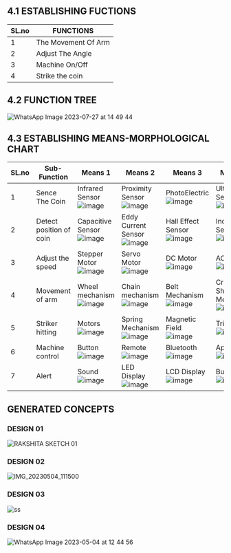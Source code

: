## 4.1 ESTABLISHING FUCTIONS
|SL.no |FUNCTIONS|
|-------|--------|
|1|The Movement Of Arm|
|2|Adjust The Angle|
|3|Machine On/Off|
|4|Strike the coin|

## 4.2 FUNCTION TREE

![WhatsApp Image 2023-07-27 at 14 49 44](https://github.com/N-Division-2022-2023-Even/Repo-07/assets/130683739/6b1ad106-0629-4327-9eae-3139ac12b684)







## 4.3 ESTABLISHING MEANS-MORPHOLOGICAL CHART

|SL.no|Sub-Function|Means 1|Means 2|Means 3|Means 4|
|-----------|----------------|------------|-----------|-----------|-----------|
 |1|Sence The Coin|Infrared Sensor ![image](https://user-images.githubusercontent.com/130956680/235919358-299e5a05-6308-461b-92de-6071368a4a2b.png)|Proximity Sensor![image](https://user-images.githubusercontent.com/130956680/235920173-05e9345e-2762-4c99-98ff-ec6e47f56efd.png)|PhotoElectric ![image](https://user-images.githubusercontent.com/130956680/235920716-35495f25-d081-44ed-ac9f-9294d2208c6a.png)|UltraSonic Sensor ![image](https://user-images.githubusercontent.com/130956680/235921243-639b9245-5489-4a62-83b4-0de6c54a2617.png)|
|2|Detect position of coin|Capacitive Sensor ![image](https://user-images.githubusercontent.com/130956680/235921817-8263f039-6c1a-467f-bd50-b44eda8a9b34.png)|Eddy Current Sensor ![image](https://user-images.githubusercontent.com/130956680/235922229-5a34af46-6579-4c29-8429-8ed81a56994f.png)|Hall Effect Sensor ![image](https://user-images.githubusercontent.com/130956680/235922825-dbf6ec8c-a590-40bd-b411-5cd4b7f46ab9.png)|Inductive Sensor ![image](https://user-images.githubusercontent.com/130956680/235923258-2e8483c4-c793-49b6-84c9-07261ccb9bdd.png)|
|3|Adjust the speed|Stepper Motor ![image](https://user-images.githubusercontent.com/130956680/235923475-187cded8-6e39-4cda-8051-292ae211ef4b.png)|Servo Motor ![image](https://user-images.githubusercontent.com/130956680/235923660-2bda514b-1508-4377-98ac-b9ae70a13296.png)|DC Motor ![image](https://user-images.githubusercontent.com/130956680/235923909-45b9bc54-b9f3-418b-bb3c-2efb0f33d39f.png)|AC Motor ![image](https://user-images.githubusercontent.com/130956680/235925117-041b4925-502e-4cbc-80d4-b797882adf0d.png)|
|4|Movement of arm|Wheel mechanism ![image](https://user-images.githubusercontent.com/130956680/235925483-900499ed-ea8a-42a3-b58d-f6de444b922a.png)|Chain mechanism ![image](https://user-images.githubusercontent.com/130956680/235925650-e0aaf884-2530-456a-8f0f-42cccb4a7d57.png)|Belt Mechanism ![image](https://user-images.githubusercontent.com/130956680/235925921-712cd6ff-6bfd-4858-b478-c77ba5bec30f.png)|Crank Shaft Mechanism ![image](https://user-images.githubusercontent.com/130956680/235926138-5bca2fc4-21db-402f-b1ae-65b3f820851e.png)|
|5|Striker hitting|Motors ![image](https://user-images.githubusercontent.com/130956680/235926458-8d0e803b-4a59-4c8a-bf1a-402b3d918983.png)|Spring Mechanism ![image](https://user-images.githubusercontent.com/130956680/235926819-1585b68a-5bbb-495b-8d27-3e525758fec3.png)|Magnetic Field ![image](https://user-images.githubusercontent.com/130956680/235927471-e18e97d7-22b8-48ec-a0a7-7d65f15981cc.png)|Trigger ![image](https://user-images.githubusercontent.com/130956680/235927779-d97a2678-9677-4289-a563-5ada32c0405f.png)|
|6|Machine control|Button ![image](https://user-images.githubusercontent.com/130956680/235928080-7ad885ab-2492-4280-88f1-4cb42953e433.png)|Remote ![image](https://user-images.githubusercontent.com/130956680/235928429-de846051-fa11-4e44-86c2-288773424034.png)|Bluetooth ![image](https://user-images.githubusercontent.com/130956680/235928848-1e1d8d01-7a3c-4e79-af40-05408855413c.png)|App ![image](https://user-images.githubusercontent.com/130956680/235928622-fbbcf906-eb9f-4223-a58b-cd8eec4bcea8.png)|
|7|Alert|Sound ![image](https://user-images.githubusercontent.com/130956680/235928986-ef9c2b6a-14cf-4bac-b854-1ba8e442523f.png)|LED Display ![image](https://user-images.githubusercontent.com/130956680/235929551-a890ddab-b2f2-4a23-8fed-479f27a85fcd.png)|LCD Display ![image](https://user-images.githubusercontent.com/130956680/235929712-b7f118d3-6302-4613-bbc5-76bd5e4db648.png)|Buzzer ![image](https://user-images.githubusercontent.com/130956680/235929857-f7e89176-bdb0-4a63-a00b-7f450ce50198.png)|

## GENERATED CONCEPTS

### DESIGN 01 
![RAKSHITA SKETCH 01](https://user-images.githubusercontent.com/130956680/235942873-b0768298-fdff-4f48-a74c-0c9987912406.jpg)

### DESIGN 02

![IMG_20230504_111500](https://user-images.githubusercontent.com/130656643/236132910-585b1ceb-e0cd-4df5-bed6-55a00c5697d9.jpg)



### DESIGN 03 

![ss](https://user-images.githubusercontent.com/130656643/236149387-ce1fa40f-d17a-42fa-93a0-1c30294b574c.jpg)




### DESIGN 04 
![WhatsApp Image 2023-05-04 at 12 44 56](https://user-images.githubusercontent.com/130656643/236136051-4b1b892c-9439-4b35-aaa3-cc7ab46a8ae2.jpg)
